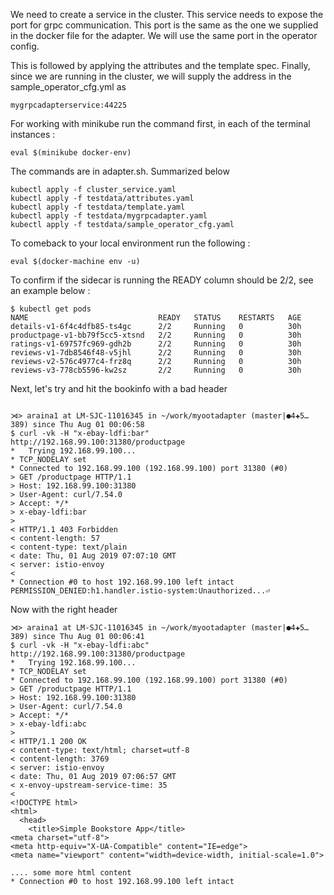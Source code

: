 We need to create a service in the cluster. This service needs to expose the port for grpc communication.
This port is the same as the one we supplied in the docker file for the adapter.
We will use the same port in the operator config.

This is followed by applying the attributes and the template spec. 
Finally, since we are running in the cluster, we will supply the address in the sample_operator_cfg.yml as 

```
mygrpcadapterservice:44225
```

For working with minikube run the command first, in each of the terminal instances :
```shell script
eval $(minikube docker-env)
```

The commands are in adapter.sh. Summarized below

```shell script
kubectl apply -f cluster_service.yaml
kubectl apply -f testdata/attributes.yaml
kubectl apply -f testdata/template.yaml
kubectl apply -f testdata/mygrpcadapter.yaml
kubectl apply -f testdata/sample_operator_cfg.yaml
```

To comeback to your local environment run the following :
```shell script
eval $(docker-machine env -u)
```

To confirm if the sidecar is running the READY column should be 2/2, see an example below :

```shell script
$ kubectl get pods
NAME                             READY   STATUS    RESTARTS   AGE
details-v1-6f4c4dfb85-ts4gc      2/2     Running   0          30h
productpage-v1-bb79f5cc5-xtsnd   2/2     Running   0          30h
ratings-v1-69757fc969-gdh2b      2/2     Running   0          30h
reviews-v1-7db8546f48-v5jhl      2/2     Running   0          30h
reviews-v2-576c4977c4-frz8q      2/2     Running   0          30h
reviews-v3-778cb5596-kw2sz       2/2     Running   0          30h
```

Next, let's try and hit the bookinfo with a bad header
```shell script

⋊> araina1 at LM-SJC-11016345 in ~/work/myootadapter (master|●4✚5…389) since Thu Aug 01 00:06:58
$ curl -vk -H "x-ebay-ldfi:bar" http://192.168.99.100:31380/productpage
*   Trying 192.168.99.100...
* TCP_NODELAY set
* Connected to 192.168.99.100 (192.168.99.100) port 31380 (#0)
> GET /productpage HTTP/1.1
> Host: 192.168.99.100:31380
> User-Agent: curl/7.54.0
> Accept: */*
> x-ebay-ldfi:bar
>
< HTTP/1.1 403 Forbidden
< content-length: 57
< content-type: text/plain
< date: Thu, 01 Aug 2019 07:07:10 GMT
< server: istio-envoy
<
* Connection #0 to host 192.168.99.100 left intact
PERMISSION_DENIED:h1.handler.istio-system:Unauthorized...⏎
```

Now with the right header 

```shell script
⋊> araina1 at LM-SJC-11016345 in ~/work/myootadapter (master|●4✚5…389) since Thu Aug 01 00:06:41
$ curl -vk -H "x-ebay-ldfi:abc" http://192.168.99.100:31380/productpage
*   Trying 192.168.99.100...
* TCP_NODELAY set
* Connected to 192.168.99.100 (192.168.99.100) port 31380 (#0)
> GET /productpage HTTP/1.1
> Host: 192.168.99.100:31380
> User-Agent: curl/7.54.0
> Accept: */*
> x-ebay-ldfi:abc
>
< HTTP/1.1 200 OK
< content-type: text/html; charset=utf-8
< content-length: 3769
< server: istio-envoy
< date: Thu, 01 Aug 2019 07:06:57 GMT
< x-envoy-upstream-service-time: 35
<
<!DOCTYPE html>
<html>
  <head>
    <title>Simple Bookstore App</title>
<meta charset="utf-8">
<meta http-equiv="X-UA-Compatible" content="IE=edge">
<meta name="viewport" content="width=device-width, initial-scale=1.0">

.... some more html content
* Connection #0 to host 192.168.99.100 left intact
```
